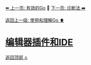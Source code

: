 [⬅️ 上一页: 有效的Go](有效的Go) 🚦 [下一页: 诊断法 ➡️](诊断法)

[返回上一级: 使用和理解Go ⬆️](../使用和理解Go)

# [编辑器插件和IDE](编辑器插件和IDE)

[返回顶部 🔝](#编辑器插件和IDE)